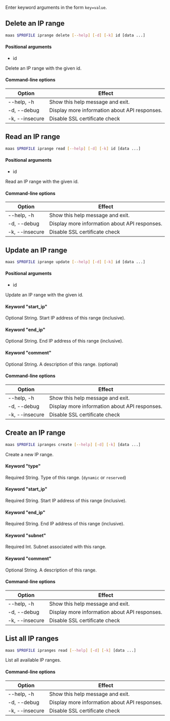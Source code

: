 Enter keyword arguments in the form `key=value`.

## Delete an IP range

```bash
maas $PROFILE iprange delete [--help] [-d] [-k] id [data ...] 
```

#### Positional arguments
- id

Delete an IP range with the given id.

#### Command-line options
| Option | Effect |
|-----|-----|
| --help, -h | Show this help message and exit. |
| -d, --debug | Display more information about API responses. |
| -k, --insecure | Disable SSL certificate check |

## Read an IP range

```bash
maas $PROFILE iprange read [--help] [-d] [-k] id [data ...] 
```

#### Positional arguments
- id

Read an IP range with the given id.

#### Command-line options
| Option | Effect |
|-----|-----|
| --help, -h | Show this help message and exit. |
| -d, --debug | Display more information about API responses. |
| -k, --insecure | Disable SSL certificate check |

## Update an IP range

```bash
maas $PROFILE iprange update [--help] [-d] [-k] id [data ...] 
```

#### Positional arguments
- id


Update an IP range with the given id.

#### Keyword "start_ip"
Optional String. Start IP address of this range (inclusive).

#### Keyword "end_ip"
Optional String. End IP address of this range (inclusive).

#### Keyword "comment"
Optional String. A description of this range. (optional)

#### Command-line options
| Option | Effect |
|-----|-----|
| --help, -h | Show this help message and exit. |
| -d, --debug | Display more information about API responses. |
| -k, --insecure | Disable SSL certificate check |

## Create an IP range

```bash
maas $PROFILE ipranges create [--help] [-d] [-k] [data ...] 
```

Create a new IP range.

#### Keyword "type"
Required String. Type of this range. (``dynamic`` or ``reserved``)

#### Keyword "start_ip"
Required String. Start IP address of this range (inclusive).

#### Keyword "end_ip"
Required String. End IP address of this range (inclusive).

#### Keyword "subnet"
Required Int. Subnet associated with this range.

#### Keyword "comment"
Optional String. A description of this range.

#### Command-line options
| Option | Effect |
|-----|-----|
| --help, -h | Show this help message and exit. |
| -d, --debug | Display more information about API responses. |
| -k, --insecure | Disable SSL certificate check |

## List all IP ranges

```bash
maas $PROFILE ipranges read [--help] [-d] [-k] [data ...] 
```

List all available IP ranges. 

#### Command-line options
| Option | Effect |
|-----|-----|
| --help, -h | Show this help message and exit. |
| -d, --debug | Display more information about API responses. |
| -k, --insecure | Disable SSL certificate check |

